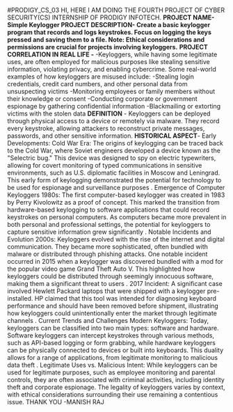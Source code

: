 #PRODIGY_CS_03
HI,
HERE I AM DOING THE FOURTH PROJECT OF CYBER SECURITY(CS) INTERNSHIP OF PRODIGY INFOTECH.
**PROJECT NAME- Simple Keylogger
PROJECT DESCRIPTION- Create a basic keylogger program that records and logs keystrokes. Focus on logging the keys pressed and saving them to a file. Note: Ethical considerations and permissions are crucial for projects involving keyloggers.**
**PROJECT CORRELATION IN REAL LIFE -** 
-Keyloggers, while having some legitimate uses, are often employed for malicious purposes like stealing sensitive information, violating privacy, and enabling cybercrime. Some real-world examples of how keyloggers are misused include:
-Stealing login credentials, credit card numbers, and other personal data from unsuspecting victims
-Monitoring employees or family members without their knowledge or consent
-Conducting corporate or government espionage by gathering confidential information
-Blackmailing or extorting victims with the stolen data
**DEFINITION** - Keyloggers can be deployed through physical access to a device or remotely via malware. They record every keystroke, allowing attackers to reconstruct private messages, passwords, and other sensitive information.
**HISTORICAL ASPECT**- Early Developments:
Cold War Era: The origins of keylogging can be traced back to the Cold War, where Soviet engineers developed a device known as the "Selectric bug." This device was designed to spy on electric typewriters, allowing for covert monitoring of typed communications in sensitive environments, such as U.S. diplomatic facilities in Moscow and Leningrad. This early form of keylogging demonstrated the potential for technology to be used for espionage and surveillance purposes .
Emergence of Computer Keyloggers
1980s: The first computer-based keylogger was created in 1983 by Perry Kivolowitz as a proof of concept. This marked the transition from hardware-based keylogging to software applications that could record keystrokes on personal computers. As computers became more prevalent in both personal and professional settings, the potential for keyloggers to capture sensitive information grew significantly .
Notable Incidents and Evolution
2000s: Keyloggers evolved with the rise of the internet and digital communication. They became more sophisticated, often bundled with malware or distributed through phishing attacks. One notable incident occurred in 2015 when a keylogger was discovered bundled with a mod for the popular video game Grand Theft Auto V. This highlighted how keyloggers could be distributed through seemingly innocuous software, making them a significant threat to users .
2017 Incident: A significant case involved Hewlett Packard laptops that were shipped with a keylogger pre-installed. HP claimed that this tool was intended for diagnosing keyboard performance and should have been removed before shipment, illustrating how keyloggers could unintentionally enter the market through legitimate channels .
Current Trends and Challenges
Modern Keyloggers: Today, keyloggers can be classified into two main types: software and hardware. Software keyloggers can intercept keystrokes through various methods, such as API-based logging or form grabbing, while hardware keyloggers can be physically connected to devices or built into keyboards. This duality allows for a range of applications, from legitimate monitoring to malicious data theft .
Legitimate Uses vs. Malicious Intent: While keyloggers can be used for legitimate purposes, such as employee monitoring and parental controls, they are often associated with criminal activities, including identity theft and corporate espionage. The legality of keyloggers varies by context, with ethical considerations surrounding their use remaining a contentious issue.
THANK YOU
                                                                        -MANISH RAJ
                                                                                        
